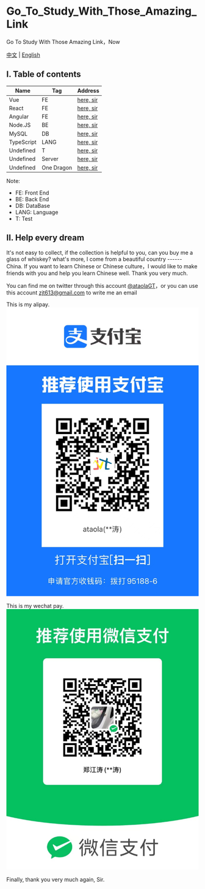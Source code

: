 # Go_To_Study_With_Those_Amazing_Link
Go To Study With Those Amazing Link，Now

[中文](./README.md) | [English](./README-en.md)

## I. Table of contents

|  Name   | Tag  | Address |
|  ----  | ----  | ---- |
| Vue | FE | [here, sir](./vue-en.md) |
| React | FE | [here, sir](./react-en.md) |
| Angular | FE | [here, sir](./angular-en.md)|
| Node.JS | BE | [here, sir](./nodejs-en.md) |
| MySQL | DB | [here, sir](./mysql-en.md) |
| TypeScript| LANG | [here, sir](./typescript-en.md) |
| Undefined | T | [here, sir](./undefined-test-en.md) |
| Undefined | Server | [here, sir](./undefined-os-en.md) |
| Undefined | One Dragon | [here, sir](./undefined-dragon-en.md) |



Note:

- FE: Front End
- BE: Back End
- DB: DataBase
- LANG: Language
- T: Test

## II. Help every dream

It's not easy to collect, if the collection is helpful to you, can you buy me a glass of whiskey? what's more, I come from a beautiful country ------ China. If you want to learn Chinese or Chinese culture，I would like to make friends with you and help you learn Chinese well. Thank you very much.

You can find me on twitter through this account [@ataolaGT](https://twitter.com/ataolaGT)，or you can use this account <zjt613@gmail.com> to write me an email

This is my alipay.
![alipay](img/zfb.jpg)

This is my wechat pay.
![wechat pay](img/wx.jpg)

Finally, thank you very much again, Sir.
